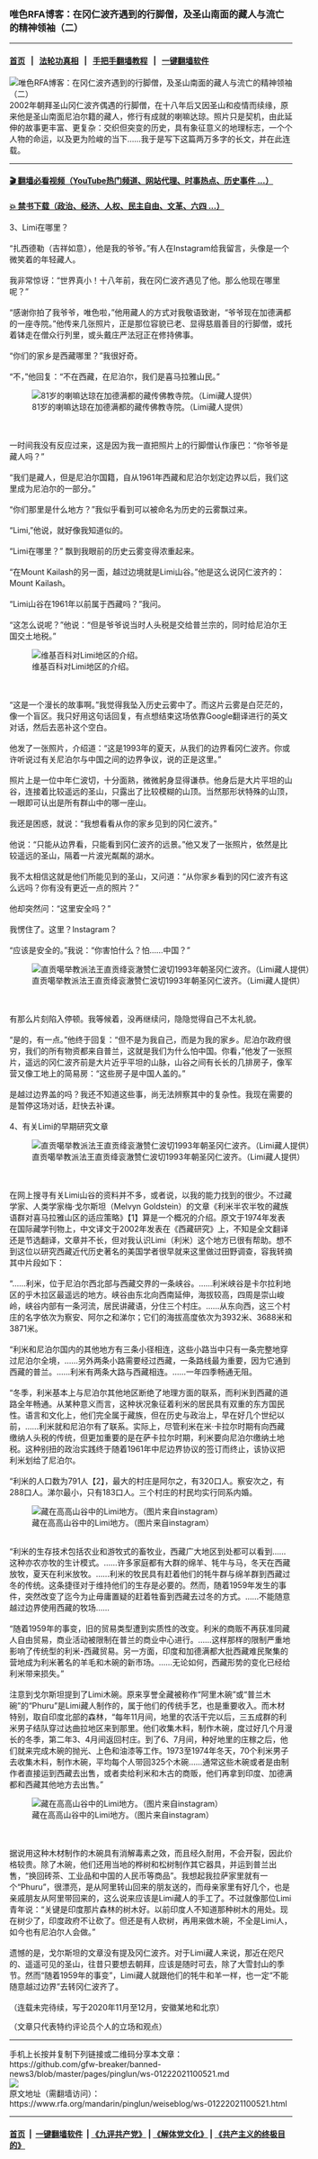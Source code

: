 ### 唯色RFA博客：在冈仁波齐遇到的行脚僧，及圣山南面的藏人与流亡的精神领袖（二）
------------------------

#### [首页](https://github.com/gfw-breaker/banned-news3/blob/master/README.md) &nbsp;&nbsp;|&nbsp;&nbsp; [法轮功真相](https://github.com/begood0513/basic/blob/master/README.md)  &nbsp;&nbsp;|&nbsp;&nbsp; [手把手翻墙教程](https://github.com/gfw-breaker/guides/wiki)  &nbsp;&nbsp;|&nbsp;&nbsp; [一键翻墙软件](https://github.com/gfw-breaker/nogfw/blob/master/README.md)  



<div id="headerimg">
 <img alt="唯色RFA博客：在冈仁波齐遇到的行脚僧，及圣山南面的藏人与流亡的精神领袖（二）" src="https://www.rfa.org/mandarin/pinglun/weiseblog/ws-01222021100521.html/@@images/5c5e6487-4bec-40dd-8ae7-5ef29e2fc010.jpeg" title="唯色RFA博客：在冈仁波齐遇到的行脚僧，及圣山南面的藏人与流亡的精神领袖（二）"/>
 <span class="lead_image_caption">
  2002年朝拜圣山冈仁波齐偶遇的行脚僧，在十八年后又因圣山和疫情而续缘，原来他是圣山南面尼泊尔籍的藏人，修行有成就的喇嘛达琼。照片只是契机，由此延伸的故事更丰富、更复杂：交织但突变的历史，具有象征意义的地理标志，一个个人物的命运，以及更为险峻的当下……我于是写下这篇两万多字的长文，并在此连载。
 </span>
 <!-- zoomattribute -->
</div>

<hr/>


#### [ 🎬  翻墙必看视频（YouTube热门频道、网站代理、时事热点、历史事件 ...）](https://github.com/gfw-breaker/links/blob/master/banned.md)

#### [ 💥  禁书下载（政治、经济、人权、民主自由、文革、六四 ...）](https://github.com/gfw-breaker/books/blob/master/README.md)

<div id="storytext">
 <div class="sidebar">
 </div>
 <p>
 </p>
 <p>
  3、Limi在哪里？
  <br/>
  <br/>
  “扎西德勒（吉祥如意），他是我的爷爷。”有人在Instagram给我留言，头像是一个微笑着的年轻藏人。
  <br/>
  <br/>
  我非常惊讶：“世界真小！十八年前，我在冈仁波齐遇见了他。那么他现在哪里呢？”
  <br/>
  <br/>
  “感谢你拍了我爷爷，唯色啦，”他用藏人的方式对我敬语致谢，“爷爷现在加德满都的一座寺院。”他传来几张照片，正是那位容貌已老、显得慈眉善目的行脚僧，或托着钵走在僧众行列里，或头戴庄严法冠正在修持佛事。
  <br/>
  <br/>
  “你们的家乡是西藏哪里？”我很好奇。
  <br/>
  <br/>
  “不，”他回复：“不在西藏，在尼泊尔，我们是喜马拉雅山民。”
 </p>
 <p>
  <figure class="image-richtext image-inline captioned" style="width:960px;">
   <img alt="81岁的喇嘛达琼在加德满都的藏传佛教寺院。（Limi藏人提供）" src="https://www.rfa.org/mandarin/pinglun/weiseblog/ws-01222021100521.html/2-002.jpg/@@images/90cfef9f-6be6-48d5-bf1c-4120ff656f32.jpeg" title="2"/>
   <figcaption class="image-caption">
    81岁的喇嘛达琼在加德满都的藏传佛教寺院。（Limi藏人提供）
   </figcaption>
   <small>
   </small>
  </figure>
  <br/>
  <br/>
  一时间我没有反应过来，这是因为我一直把照片上的行脚僧认作康巴：“你爷爷是藏人吗？”
  <br/>
  <br/>
  “我们是藏人，但是尼泊尔国籍，自从1961年西藏和尼泊尔划定边界以后，我们这里成为尼泊尔的一部分。”
  <br/>
  <br/>
  “你们那里是什么地方？”我似乎看到可以被命名为历史的云雾飘过来。
  <br/>
  <br/>
  “Limi,”他说，就好像我知道似的。
  <br/>
  <br/>
  “Limi在哪里？” 飘到我眼前的历史云雾变得浓重起来。
  <br/>
  <br/>
  “在Mount Kailash的另一面，越过边境就是Limi山谷。”他是这么说冈仁波齐的：Mount Kailash。
  <br/>
  <br/>
  “Limi山谷在1961年以前属于西藏吗？”我问。
  <br/>
  <br/>
  “这怎么说呢？”他说：“但是爷爷说当时人头税是交给普兰宗的，同时给尼泊尔王国交土地税。”
 </p>
 <p>
  <figure class="image-richtext image-inline captioned" style="width:1080px;">
   <img alt="维基百科对Limi地区的介绍。" src="https://www.rfa.org/mandarin/pinglun/weiseblog/ws-01222021100521.html/2-003.jpg/@@images/730cbd08-c9ce-4b0b-8acc-5e52a053fb67.jpeg" title="3"/>
   <figcaption class="image-caption">
    维基百科对Limi地区的介绍。
   </figcaption>
   <small>
   </small>
  </figure>
  <br/>
  <br/>
  “这是一个漫长的故事啊。”我觉得我坠入历史云雾中了。而这片云雾是白茫茫的，像一个盲区。我只好用这句话回复，有点想结束这场依靠Google翻译进行的英文对话，然后去恶补这个空白。
  <br/>
  <br/>
  他发了一张照片，介绍道：“这是1993年的夏天，从我们的边界看冈仁波齐。你或许听说过有关尼泊尔与中国之间的边界争议，说的正是这里。”
  <br/>
  <br/>
  照片上是一位中年仁波切，十分面熟，微微躬身显得谦恭。他身后是大片平坦的山谷，连接着比较遥远的圣山，只露出了比较模糊的山顶。当然那形状特殊的山顶，一眼即可认出是所有群山中的哪一座山。
  <br/>
  <br/>
  我还是困惑，就说：“我想看看从你的家乡见到的冈仁波齐。”
  <br/>
  <br/>
  他说：“只能从边界看，只能看到冈仁波齐的远景。”他又发了一张照片，依然是比较遥远的圣山，隔着一片波光粼粼的湖水。
  <br/>
  <br/>
  我不太相信这就是他们所能见到的圣山，又问道：“从你家乡看到的冈仁波齐有这么远吗？你有没有更近一点的照片？”
  <br/>
  <br/>
  他却突然问：“这里安全吗？”
  <br/>
  <br/>
  我愣住了。这里？Instagram？
  <br/>
  <br/>
  “应该是安全的。”我说：“你害怕什么？怕……中国？”
 </p>
 <p>
  <figure class="image-richtext image-inline captioned" style="width:1125px;">
   <img alt="直贡噶举教派法王直贡绛衮澈赞仁波切1993年朝圣冈仁波齐。（Limi藏人提供）" src="https://www.rfa.org/mandarin/pinglun/weiseblog/ws-01222021100521.html/2-004.jpg/@@images/acbb5d95-5b75-48c4-b6ae-ccf5e75063c5.jpeg" title="4"/>
   <figcaption class="image-caption">
    直贡噶举教派法王直贡绛衮澈赞仁波切1993年朝圣冈仁波齐。（Limi藏人提供）
   </figcaption>
   <small>
   </small>
  </figure>
  <br/>
  <br/>
  有那么片刻陷入停顿。我等候着，没再继续问，隐隐觉得自己不太礼貌。
  <br/>
  <br/>
  “是的，有一点。”他终于回复：“但不是为我自己，而是为我的家乡。尼泊尔政府很穷，我们的所有物资都来自普兰，这就是我们为什么怕中国。你看，”他发了一张照片，遥远的冈仁波齐前是大片近乎平坦的山脉，山谷之间有长长的几排房子，像军营又像工地上的简易房：“这些房子是中国人盖的。”
  <br/>
  <br/>
  是越过边界盖的吗？我还不知道这些事，尚无法辨察其中的复杂性。我现在需要的是暂停这场对话，赶快去补课。
  <br/>
  <br/>
  4、有关Limi的早期研究文章
 </p>
 <p>
  <figure class="image-richtext image-inline captioned" style="width:1080px;">
   <img alt="直贡噶举教派法王直贡绛衮澈赞仁波切1993年朝圣冈仁波齐。（Limi藏人提供）" src="https://www.rfa.org/mandarin/pinglun/weiseblog/ws-01222021100521.html/2-005.jpg/@@images/7fdb2809-96a0-40c7-b942-2889e7be5e52.jpeg" title="5"/>
   <figcaption class="image-caption">
    直贡噶举教派法王直贡绛衮澈赞仁波切1993年朝圣冈仁波齐。（Limi藏人提供）
   </figcaption>
   <small>
   </small>
  </figure>
  <br/>
  <br/>
  在网上搜寻有关Limi山谷的资料并不多，或者说，以我的能力找到的很少。不过藏学家、人类学家梅·戈尔斯坦（Melvyn Goldstein）的文章《利米半农半牧的藏族语群对喜马拉雅山区的适应策略》【1】算是一个概况的介绍。原文于1974年发表在国际藏学刊物上，中文译文于2002年发表在《西藏研究》上，不知是全文翻译还是节选翻译，文章并不长，但对我认识Limi（利米）这个地方已很有帮助。想不到这位以研究西藏近代历史著名的美国学者很早就来这里做过田野调查，容我转摘其中片段如下：
  <br/>
  <br/>
  “……利米，位于尼泊尔西北部与西藏交界的一条峡谷。……利米峡谷是卡尔拉利地区的乎木拉区最遥远的地方。峡谷由东北向西南延伸，海拔较高，四周是崇山峻岭，峡谷内部有一条河流，居民讲藏语，分住三个村庄。……从东向西，这三个村庄的名字依次为察安、阿尔之和涕尔；它们的海拔高度依次为3932米、3688米和3871米。
  <br/>
  <br/>
  “利米和尼泊尔国内的其他地方有三条小径相连，这些小路当中只有一条完整地穿过尼泊尔全境，……另外两条小路需要经过西藏，一条路线最为重要，因为它通到西藏的普兰。……利米有两条大路与西藏相连。……一年四季畅通无阻。
  <br/>
  <br/>
  “冬季，利米基本上与尼泊尔其他地区断绝了地理方面的联系，而利米到西藏的道路全年畅通。从某种意义而言，这种状况象征着利米的居民具有双重的东方国民性。语言和文化上，他们完全属于藏族，但在历史与政治上，早在好几个世纪以前，……利米就和尼泊尔有了联系。实际上，尽管利米在米·卡拉尔时期有向西藏缴纳人头税的传统，但更加重要的是在萨卡拉尔时期，利米要向尼泊尔缴纳土地税。这种别扭的政治实践终于随着1961年中尼边界协议的签订而终止，该协议把利米划给了尼泊尔。
  <br/>
  <br/>
  “利米的人口数为791人【2】，最大的村庄是阿尔之，有320口人。察安次之，有288口人。涕尔最小，只有183口人。三个村庄的村民均实行同系内婚。
  <br/>
  <figure class="image-richtext image-inline captioned" style="width:1125px;">
   <img alt="藏在高高山谷中的Limi地方。（图片来自instagram）" src="https://www.rfa.org/mandarin/pinglun/weiseblog/ws-01222021100521.html/2-006.jpg/@@images/cfd63a4f-2d8a-49a2-9256-27f57039a2dd.jpeg" title="6"/>
   <figcaption class="image-caption">
    藏在高高山谷中的Limi地方。（图片来自instagram）
   </figcaption>
   <small>
   </small>
  </figure>
  <br/>
  “利米的生存技术包括农业和游牧式的畜牧业，西藏广大地区到处都可以看到……这种亦农亦牧的生计模式。……许多家庭都有大群的绵羊、牦牛与马，冬天在西藏放牧，夏天在利米放牧。……利米的牧民具有赶着他们的牦牛群与绵羊群到西藏过冬的传统。这条捷径对于维持他们的生存是必要的。然而，随着1959年发生的事件，突然改变了迄今为止毋庸置疑的赶着牲畜到西藏去过冬的方式。……不能随意越过边界使用西藏的牧场……
  <br/>
  <br/>
  “随着1959年的事变，旧的贸易类型遭到实质性的改变。利米的商贩不再获准同藏人自由贸易，商业活动被限制在普兰的商业中心进行。……这样那样的限制严重地影响了传统型的利米-西藏贸易。另一方面，印度和加德满都大批西藏难民聚集的营地成为利米著名的羊毛和木碗的新市场。……无论如何，西藏形势的变化已经给利米带来损失。”
  <br/>
  <br/>
  注意到戈尔斯坦提到了Limi木碗。原来享誉全藏被称作“阿里木碗”或“普兰木碗”的“Phuru”是Limi藏人制作的，属于他们的传统手艺，也是重要收入。而木材特别，取自印度北部的森林，“每年11月间，地里的农活干完以后，三五成群的利米男子结队穿过达曲拉地区来到那里。他们收集木料，制作木碗，度过好几个月漫长的冬季，第二年3、4月间返回村庄。到了6、7月间，种好地里的庄稼之后，他们就来完成木碗的抛光、上色和油漆等工作。1973至1974年冬天，70个利米男子去收集木料，制作木碗，平均每个人带回325个木碗……通常这些木碗或者是由制作者直接运到西藏去出售，或者卖给利米和木古的商贩，他们再拿到印度、加德满都和西藏其他地方去出售。”
 </p>
 <p>
  <figure class="image-richtext image-inline captioned" style="width:1440px;">
   <img alt="藏在高高山谷中的Limi地方。（图片来自instagram）" src="https://www.rfa.org/mandarin/pinglun/weiseblog/ws-01222021100521.html/2-007.jpg/@@images/62307137-5bcf-4c6a-a775-245693bb15cb.jpeg" title="7"/>
   <figcaption class="image-caption">
    藏在高高山谷中的Limi地方。（图片来自instagram）
   </figcaption>
   <small>
   </small>
  </figure>
  <br/>
  <br/>
  据说用这种木材制作的木碗具有消解毒素之效，而且经久耐用，不会开裂，因此价格较贵。除了木碗，他们还用当地的桦树和松树制作其它器具，并运到普兰出售，“换回砖茶、工业品和中国的人民币等商品”。我想起我拉萨家里就有一个“Phuru”，很漂亮，是从阿里转山回来的朋友送的，而母亲家里有好几个，也是亲戚朋友从阿里带回来的，这么说来应该是Limi藏人的手工了。不过就像那位Limi青年说：“关键是印度那片森林的树木好。以前印度人不知道那种树木的用处。现在树少了，印度政府不让砍了。但还是有人砍树，再用来做木碗，不全是Limi人，如今也有尼泊尔人会做。”
  <br/>
  <br/>
  遗憾的是，戈尔斯坦的文章没有提及冈仁波齐。对于Limi藏人来说，那近在咫尺的、遥遥可见的圣山，往昔只要想去朝拜，应该是随时可去，除了大雪封山的季节。然而“随着1959年的事变”，Limi藏人就跟他们的牦牛和羊一样，也一定“不能随意越过边界”去转冈仁波齐了。
  <br/>
  <br/>
  （连载未完待续，写于2020年11月至12月，安徽某地和北京）
 </p>
 <p>
 </p>
 <p>
 </p>
 <p>
  （文章只代表特约评论员个人的立场和观点）
 </p>
</div>

<hr/>
手机上长按并复制下列链接或二维码分享本文章：<br/>
https://github.com/gfw-breaker/banned-news3/blob/master/pages/pinglun/ws-01222021100521.md <br/>
<a href='https://github.com/gfw-breaker/banned-news3/blob/master/pages/pinglun/ws-01222021100521.md'><img src='https://github.com/gfw-breaker/banned-news3/blob/master/pages/pinglun/ws-01222021100521.md.png'/></a> <br/>
原文地址（需翻墙访问）：https://www.rfa.org/mandarin/pinglun/weiseblog/ws-01222021100521.html


------------------------
#### [首页](https://github.com/gfw-breaker/banned-news3/blob/master/README.md) &nbsp;|&nbsp; [一键翻墙软件](https://github.com/gfw-breaker/nogfw/blob/master/README.md) &nbsp;| [《九评共产党》](https://github.com/gfw-breaker/9ping.md/blob/master/README.md#九评之一评共产党是什么) | [《解体党文化》](https://github.com/gfw-breaker/jtdwh.md/blob/master/README.md) | [《共产主义的终极目的》](https://github.com/gfw-breaker/gczydzjmd.md/blob/master/README.md)


<img src='http://gfw-breaker.win/banned-news3/pages/pinglun/ws-01222021100521.md' width='0px' height='0px'/>